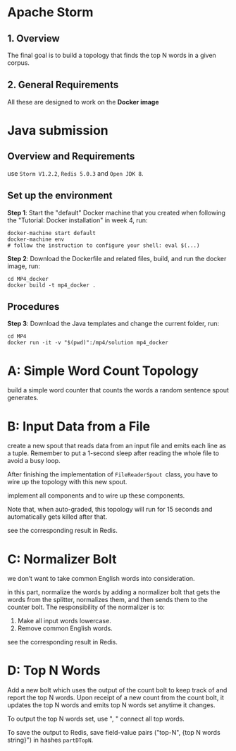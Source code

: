 # Apache Storm

## 1. Overview

The final goal is to build a topology that finds the top N words in a given corpus.


## 2. General Requirements

All these are designed to work on the **Docker image** 

# Java submission

## Overview and Requirements

use `Storm V1.2.2`, `Redis 5.0.3` and `Open JDK 8`.

## Set up the environment

**Step 1**: Start the "default" Docker machine that you created when following the "Tutorial: Docker installation" in week 4, run:

    docker-machine start default
    docker-machine env
    # follow the instruction to configure your shell: eval $(...)

**Step 2**: Download the Dockerfile and related files, build, and run the docker image, run:

    cd MP4_docker
    docker build -t mp4_docker .

## Procedures

**Step 3**: Download the Java templates and change the current folder, run:

    cd MP4
    docker run -it -v "$(pwd)":/mp4/solution mp4_docker


# A: Simple Word Count Topology

build a simple word counter that counts the words a random sentence spout generates.

# B: Input Data from a File

create a new spout that reads data from an input file and emits each line as a tuple.
Remember to put a 1-second sleep after reading the whole file to avoid a busy loop.



After finishing the implementation of `FileReaderSpout `class, you have to wire up the topology with this new spout.

implement all components and to wire up these components.

Note that, when auto-graded, this topology will run for 15 seconds and automatically gets killed after that.

see the corresponding result in Redis.

# C: Normalizer Bolt

we don’t want to take common English words into consideration.

in this part, normalize the words by adding a normalizer bolt that gets the words from the splitter, normalizes them, and then sends them to the counter bolt.
The responsibility of the normalizer is to:

1. Make all input words lowercase.
2. Remove common English words.


 see the corresponding result in Redis.


# D: Top N Words

Add a new bolt which uses the output of the count bolt to keep track of and report the top N words.
Upon receipt of a new count from the count bolt, it updates the top N words and emits top N words set anytime it changes.

To output the top N words set,  use ", " connect all top words.

To save the output to Redis, save field-value pairs ("top-N", {top N words string}") in hashes `partDTopN`.
